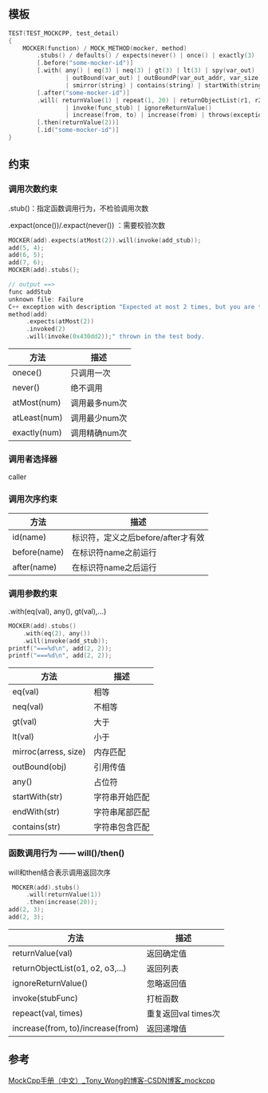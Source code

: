 ## 模板

```c
TEST(TEST_MOCKCPP, test_detail)
{
    MOCKER(function) / MOCK_METHOD(mocker, method)
        .stubs() / defaults() / expects(never() | once() | exactly(3) | atLeast(3) | atMost(3) )
        [.before("some-mocker-id")]
        [.with( any() | eq(3) | neq(3) | gt(3) | lt(3) | spy(var_out) | check(check_func)
                | outBound(var_out) | outBoundP(var_out_addr, var_size) | mirror(var_in_addr, var_size)
                | smirror(string) | contains(string) | startWith(string) | endWith(string) )]
        [.after("some-mocker-id")]
        .will( returnValue(1) | repeat(1, 20) | returnObjectList(r1, r2)
                | invoke(func_stub) | ignoreReturnValue()
                | increase(from, to) | increase(from) | throws(exception) | die(3))
        [.then(returnValue(2))]
        [.id("some-mocker-id")]
}
```

## 约束

### 调用次数约束

.stub()：指定函数调用行为，不检验调用次数

.expact(once())/.expact(never()) ：需要校验次数

```c
MOCKER(add).expects(atMost(2)).will(invoke(add_stub));
add(5, 4);
add(6, 5);
add(7, 6);
MOCKER(add).stubs();

// output ==>
func addStub
unknown file: Failure
C++ exception with description "Expected at most 2 times, but you are trying to invoke more than that.
method(add)
     .expects(atMost(2))
     .invoked(2)
     .will(invoke(0x430dd2));" thrown in the test body.
```

|方法|描述|
|---|----|
|onece()|只调用一次|
|never()|绝不调用|
|atMost(num)|调用最多num次|
|atLeast(num)|调用最少num次|
|exactly(num)|调用精确num次|

### 调用者选择器

caller

### 调用次序约束

| 方法         | 描述                               |
| ------------ | ---------------------------------- |
| id(name)     | 标识符，定义之后before/after才有效 |
| before(name) | 在标识符name之前运行               |
| after(name)  | 在标识符name之后运行               |

### 调用参数约束

.with(eq(val), any(), gt(val),...)

```c
MOCKER(add).stubs()
    .with(eq(2), any())
    .will(invoke(add_stub));
printf("===%d\n", add(2, 2));
printf("===%d\n", add(2, 2));
```

| 方法                 | 描述           |
| -------------------- | -------------- |
| eq(val)              | 相等           |
| neq(val)             | 不相等         |
| gt(val)              | 大于           |
| lt(val)              | 小于           |
| mirroc(arress, size) | 内存匹配       |
| outBound(obj)        | 引用传值       |
| any()                | 占位符         |
| startWith(str)       | 字符串开始匹配 |
| endWith(str)         | 字符串尾部匹配 |
| contains(str)        | 字符串包含匹配 |

### 函数调用行为 —— will()/then()

will和then结合表示调用返回次序

```c
 MOCKER(add).stubs()
     .will(returnValue(1))
     .then(increase(20));
add(2, 3);
add(2, 3);
```

| 方法                              | 描述                |
| --------------------------------- | ------------------- |
| returnValue(val)                  | 返回确定值          |
| returnObjectList(o1, o2, o3,...)  | 返回列表            |
| ignoreReturnValue()               | 忽略返回值          |
| invoke(stubFunc)                  | 打桩函数            |
| repeact(val, times)               | 重复返回val times次 |
| increase(from, to)/increase(from) | 返回递增值          |

## 参考

[MockCpp手册（中文）_Tony_Wong的博客-CSDN博客_mockcpp](https://blog.csdn.net/Tony_Wong/article/details/38752355)